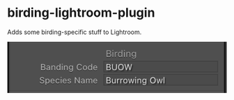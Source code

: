 birding-lightroom-plugin
========================

Adds some birding-specific stuff to Lightroom.

![Metadata](./metadata.png)
